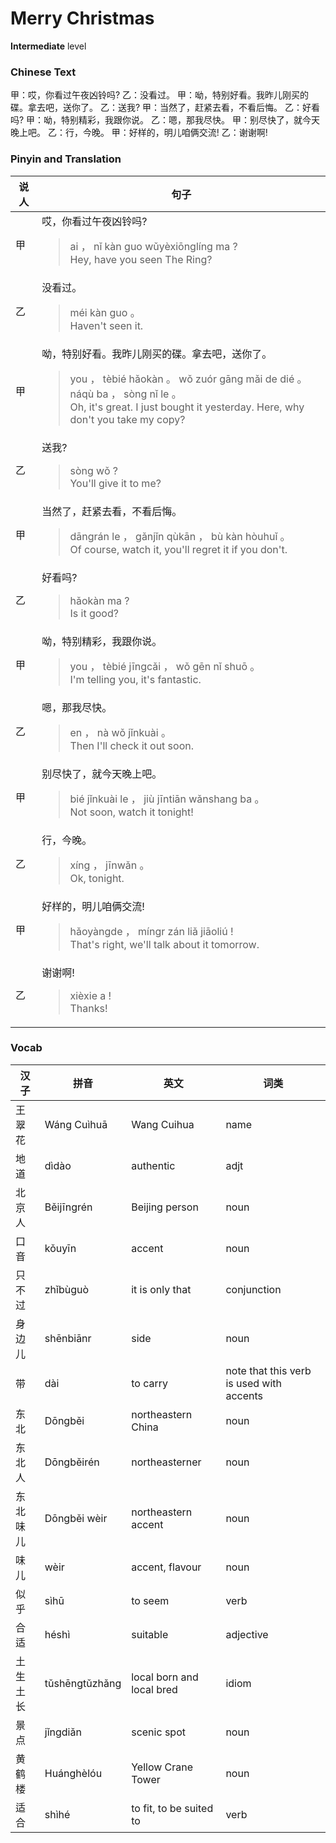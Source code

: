 # Merry Christmas
**Intermediate** level
### Chinese Text
甲：哎，你看过午夜凶铃吗?
乙：没看过。
甲：呦，特别好看。我昨儿刚买的碟。拿去吧，送你了。
乙：送我?
甲：当然了，赶紧去看，不看后悔。
乙：好看吗?
甲：呦，特别精彩，我跟你说。
乙：嗯，那我尽快。
甲：别尽快了，就今天晚上吧。
乙：行，今晚。
甲：好样的，明儿咱俩交流!
乙：谢谢啊!

### Pinyin and Translation
|说人|句子|
|----|----|
|甲|哎，你看过午夜凶铃吗?<blockquote>ai ， nǐ kàn guo wǔyèxiōnglíng ma ?<br />Hey, have you seen The Ring?</blockquote>|
|乙|没看过。<blockquote>méi kàn guo 。<br />Haven't seen it.</blockquote>|
|甲|呦，特别好看。我昨儿刚买的碟。拿去吧，送你了。<blockquote>you ， tèbié hǎokàn 。 wǒ zuór gāng mǎi de dié 。 náqù ba ， sòng nǐ le 。<br />Oh, it's great. I just bought it yesterday. Here, why don't you take my copy?</blockquote>|
|乙|送我?<blockquote>sòng wǒ ?<br />You'll give it to me?</blockquote>|
|甲|当然了，赶紧去看，不看后悔。<blockquote>dāngrán le ， gǎnjǐn qùkān ， bù kàn hòuhuǐ 。<br />Of course, watch it, you'll regret it if you don't.</blockquote>|
|乙|好看吗?<blockquote>hǎokàn ma ?<br />Is it good?</blockquote>|
|甲|呦，特别精彩，我跟你说。<blockquote>you ， tèbié jīngcǎi ， wǒ gēn nǐ shuō 。<br />I'm telling you, it's fantastic.</blockquote>|
|乙|嗯，那我尽快。<blockquote>en ， nà wǒ jǐnkuài 。<br />Then I'll check it out soon.</blockquote>|
|甲|别尽快了，就今天晚上吧。<blockquote>bié jǐnkuài le ， jiù jīntiān wǎnshang ba 。<br />Not soon, watch it tonight!</blockquote>|
|乙|行，今晚。<blockquote>xíng ， jīnwǎn 。<br />Ok, tonight.</blockquote>|
|甲|好样的，明儿咱俩交流!<blockquote>hǎoyàngde ， míngr zán liǎ jiāoliú !<br />That's right, we'll talk about it tomorrow.</blockquote>|
|乙|谢谢啊!<blockquote>xièxie a !<br />Thanks!</blockquote>|
### Vocab
|汉子|拼音|英文|词类|
|----|----|----|----|
|王翠花|Wáng Cuìhuā|Wang Cuihua|name|
|地道|dìdào|authentic|adjt|
|北京人|Běijīngrén|Beijing person|noun|
|口音|kǒuyīn|accent|noun|
|只不过|zhǐbùguò|it is only that|conjunction|
|身边儿|shēnbiānr|side|noun|
|带|dài|to carry|note that this verb is used with accents|
|东北|Dōngběi|northeastern China|noun|
|东北人|Dōngběirén|northeasterner|noun|
|东北味儿|Dōngběi wèir|northeastern accent|noun|
|味儿|wèir|accent, flavour|noun|
|似乎|sìhū|to seem|verb|
|合适|héshì|suitable|adjective|
|土生土长|tǔshēngtǔzhǎng|local born and local bred|idiom|
|景点|jǐngdiǎn|scenic spot|noun|
|黄鹤楼|Huánghèlóu|Yellow Crane Tower|noun|
|适合|shìhé|to fit, to be suited to|verb|